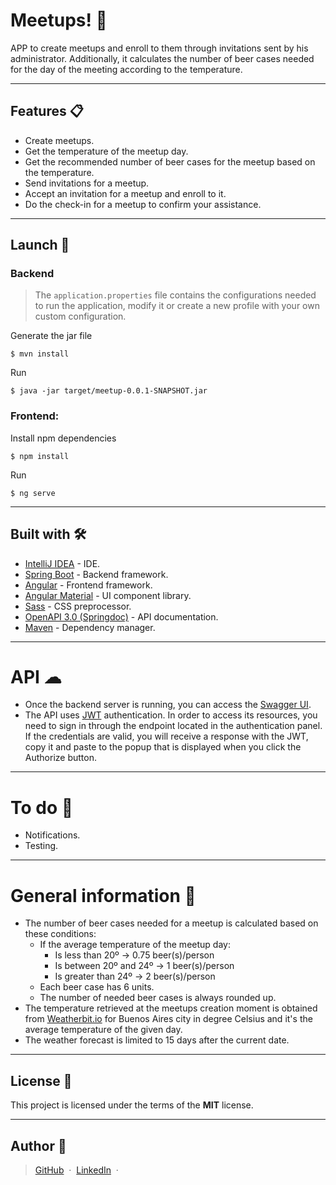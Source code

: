 # Meetups! 🍻
APP to create meetups and enroll to them through invitations sent by his administrator. Additionally, it calculates the number of beer cases needed for the day of the meeting according to the temperature.

---

## Features 📋
* Create meetups.
* Get the temperature of the meetup day.
* Get the recommended number of beer cases for the meetup based on the temperature.
* Send invitations for a meetup.
* Accept an invitation for a meetup and enroll to it.
* Do the check-in for a meetup to confirm your assistance.

---

## Launch 🚀
### Backend
> The ``` application.properties ``` file contains the configurations needed to run the application, modify it or create a new profile with your own custom configuration.

Generate the jar file
```
$ mvn install
```
Run
```
$ java -jar target/meetup-0.0.1-SNAPSHOT.jar
```

### Frontend:
Install npm dependencies
```
$ npm install
```
Run
 ```
$ ng serve
 ```
---

## Built with 🛠️
* [IntelliJ IDEA](https://www.jetbrains.com/idea/) - IDE.
* [Spring Boot](https://spring.io/projects/spring-boot) - Backend framework.
* [Angular](https://angular.io/) - Frontend framework.
* [Angular Material](https://material.angular.io/) - UI component library.
* [Sass](https://sass-lang.com/) - CSS preprocessor.
* [OpenAPI 3.0 (Springdoc)](https://springdoc.org/) - API documentation.
* [Maven](https://maven.apache.org/) - Dependency manager.

---

# API ☁
* Once the backend server is running, you can access the [Swagger UI](http://localhost:8080/api/swagger-ui.html).
* The API uses [JWT](https://jwt.io/) authentication. In order to access its resources, you need to sign in through the endpoint located in the authentication panel. If the credentials are valid, you will receive a response with the JWT, copy it and paste to the popup that is displayed when you click the Authorize button.

---

# To do 📌
* Notifications.
* Testing.

---

# General information 💬
* The number of beer cases needed for a meetup is calculated based on these conditions:
  * If the average temperature of the meetup day:
    * Is less than 20º -> 0.75 beer(s)/person
    * Is between 20º and 24º -> 1 beer(s)/person
    * Is greater than 24º -> 2 beer(s)/person
  * Each beer case has 6 units.
  * The number of needed beer cases is always rounded up.
* The temperature retrieved at the meetups creation moment is obtained from [Weatherbit.io](https://www.weatherbit.io/api) for Buenos Aires city in degree Celsius and it's the average temperature of the given day.
* The weather forecast is limited to 15 days after the current date.

---

## License 📜
This project is licensed under the terms of the **MIT** license.

---
## Author 👦
> [GitHub](https://github.com/lzmz) &nbsp;&middot;&nbsp; [LinkedIn](https://www.linkedin.com/in/leonel-menendez/) &nbsp;&middot;&nbsp;